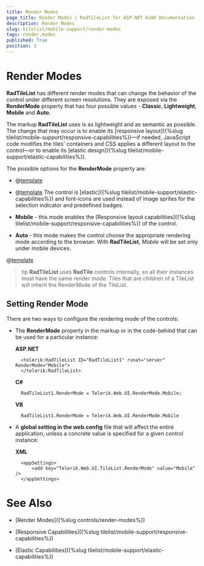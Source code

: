 ```yaml
---
title: Render Modes
page_title: Render Modes | RadTileList for ASP.NET AJAX Documentation
description: Render Modes
slug: tilelist/mobile-support/render-modes
tags: render,modes
published: True
position: 1
---
```


# Render Modes

**RadTileList** has different render modes that can change the behavior of the control under different screen resolutions.	They are exposed via the **RenderMode** property that has four possible values - **Classic**, **Lightweight**, **Mobile** and **Auto**.

The markup **RadTileList** uses is as lightweight and as semantic as possible. The change that may occur is to enable its	[responsive layout]({%slug tilelist/mobile-support/responsive-capabilities%})—if needed, JavaScript code modifies the tiles' containers and CSS	applies a different layout to the control—or to enable its [elastic design]({%slug tilelist/mobile-support/elastic-capabilities%}).

The possible options for the **RenderMode** property are:

* @[template](/_templates/common/render-mode.md#classic-desc)

* @[template](/_templates/common/render-mode.md#lightweight-desc) Тhe control is [elastic]({%slug tilelist/mobile-support/elastic-capabilities%}) and font-icons are used instead of image sprites for the selection indicator and predefined badges.

* **Mobile** - this mode enables the [Responsive layout capabilities]({%slug tilelist/mobile-support/responsive-capabilities%}) of the control.

* **Auto** - this mode makes the control choose the appropriate rendering mode according to the browser. With **RadTileList**, *Mobile* will be set only under mobile devices.

@[template](/_templates/common/render-mode.md#do-not-mix-modes-all "control: RadTileList")

>tip **RadTileList** uses **RadTile** controls internally, so all their instances must have the same render mode. Tiles that are children of a TileList will inherit the RenderMode of the TileList.


## Setting Render Mode

There are two ways to configure the rendering mode of the controls:

* The **RenderMode** property in the markup or in the code-behind that can be used for a particular instance:

	__ASP.NET__

		<telerik:RadTileList ID="RadTileList1" runat="server" RenderMode="Mobile">
		</telerik:RadTileList>


	__C#__

		RadTileList1.RenderMode = Telerik.Web.UI.RenderMode.Mobile;

	__VB__

		RadTileList1.RenderMode = Telerik.Web.UI.RenderMode.Mobile



* A **global setting in the web.config** file that will affect the entire application, unless a concrete value is specified for a given control instance:

	__XML__

		<appSettings>
			<add key="Telerik.Web.UI.TileList.RenderMode" value="Mobile" />
		</appSettings>




# See Also

* [Render Modes]({%slug controls/render-modes%})

* [Responsive Capabilities]({%slug tilelist/mobile-support/responsive-capabilities%})

* [Elastic Capabilities]({%slug tilelist/mobile-support/elastic-capabilities%})
